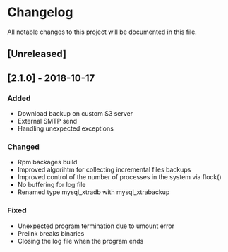 # Changelog
All notable changes to this project will be documented in this file.

## [Unreleased]

## [2.1.0] - 2018-10-17
### Added
- Download backup on custom S3 server
- External SMTP send
- Handling unexpected exceptions

### Changed
- Rpm backages build
- Improved algorihtm for collecting incremental files backups
- Improved control of the number of processes in the system via flock()
- No buffering for log file
- Renamed type mysql_xtradb with mysql_xtrabackup

### Fixed
- Unexpected program termination due to umount error
- Prelink breaks binaries
- Closing the log file when the program ends
